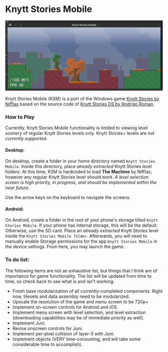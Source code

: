 # Knytt Stories Mobile

![Image](./docs/img/KSM_beta_nojuni.png)

Knytt Stories Mobile (KSM) is a port of the Windows game [Knytt Stories by Nifflas](https://nifflas.ni2.se/games/) based on the source code of [Knytt Stories DS by Rodrigo Roman](http://www.rodrigoroman.com/rrc2soft/nds_dsknytt.html).

### How to Play

Currently, Knytt Stories Mobile functionality is limited to viewing level scenery of regular Knytt Stories levels only. Knytt Stories+ levels are *not currently supported*.

#### Desktop:

On desktop, create a folder in your home directory named `Knytt Stories Mobile`. Inside this directory, place *already extracted* Knytt Stories level folders. At this time, KSM is hardcoded to load **The Machine** by Nifflas; however any regular Knytt Stories level should work. *A level selection screen is high priority, in progress, and should be implemented within the near future*.

Use the arrow keys on the keyboard to navigate the screens.

#### Android:

On Android, create a folder in the root of your phone's storage titled `Knytt Stories Mobile`. If your phone has internal storage, this will be the default. Otherwise, use the SD card. Place an *already extracted* Knytt Stories level inside the `Knytt Stories Mobile folder`. Afterwards, you will need to manually enable Storage permissions for the app `Knytt Stories Mobile` in the device settings. From here, you may launch the game. 

### To do list:

The following items are not an exhaustive list, but things that I think are of importance for game functionality. The list will be updated from time to time, so check back to see what is and isn't working.

- Finish base modularization of all currently-completed components. Right now, tilesets and data assembly need to be modularized.
- Upscale the resolution of the game and menu screen to be 720p+
- Implement on-screen controls for Android and iOS.
- Implement menu screen with level selection, and level extraction (downloading capabilities may be of immediate priority as well).
- Implement Juni.
- Revise onscreen controls for Juni.
- Implement per-pixel collision of layer-3 with Juni.
- Implement objects (VERY time-consuming, and will take some considerable time to accomplish).
